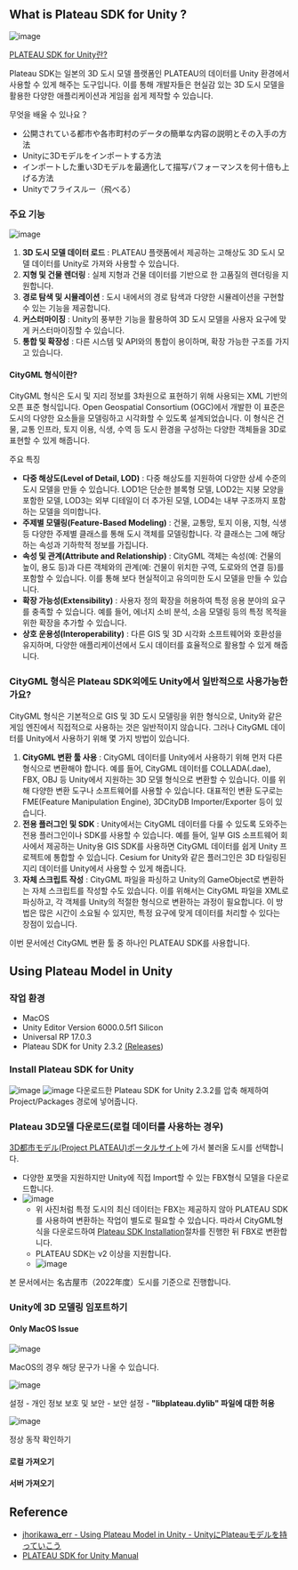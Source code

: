## What is Plateau SDK for Unity ?
![image](https://github.com/Ugee0810/Unity-Using-Plateau-Model-in-Unity/assets/85896566/56688021-69f7-4de3-81d4-d92ea551de01)

[PLATEAU SDK for Unity란?](https://www.mlit.go.jp/plateau/learning/tpc17-1/#p17_1)

Plateau SDK는 일본의 3D 도시 모델 플랫폼인 PLATEAU의 데이터를 Unity 환경에서 사용할 수 있게 해주는 도구입니다.
이를 통해 개발자들은 현실감 있는 3D 도시 모델을 활용한 다양한 애플리케이션과 게임을 쉽게 제작할 수 있습니다.

무엇을 배울 수 있나요？
- 公開されている都市や各市町村のデータの簡単な内容の説明とその入手の方法
- Unityに3Dモデルをインポートする方法
- インポートした重い3Dモデルを最適化して描写パフォーマンスを何十倍も上げる方法
- Unityでフライスルー（飛べる）

### 주요 기능
![image](https://github.com/Ugee0810/Unity-Using-Plateau-Model-in-Unity/assets/85896566/0c2e0fd1-9ca3-49b8-add1-8782631d6593)

1. **3D 도시 모델 데이터 로드** : PLATEAU 플랫폼에서 제공하는 고해상도 3D 도시 모델 데이터를 Unity로 가져와 사용할 수 있습니다.
2. **지형 및 건물 렌더링** : 실제 지형과 건물 데이터를 기반으로 한 고품질의 렌더링을 지원합니다.
3. **경로 탐색 및 시뮬레이션** : 도시 내에서의 경로 탐색과 다양한 시뮬레이션을 구현할 수 있는 기능을 제공합니다.
4. **커스터마이징** : Unity의 풍부한 기능을 활용하여 3D 도시 모델을 사용자 요구에 맞게 커스터마이징할 수 있습니다.
5. **통합 및 확장성** : 다른 시스템 및 API와의 통합이 용이하며, 확장 가능한 구조를 가지고 있습니다.

#### CityGML 형식이란?
CityGML 형식은 도시 및 지리 정보를 3차원으로 표현하기 위해 사용되는 XML 기반의 오픈 표준 형식입니다. Open Geospatial Consortium (OGC)에서 개발한 이 표준은 도시의 다양한 요소들을 모델링하고 시각화할 수 있도록 설계되었습니다. 이 형식은 건물, 교통 인프라, 토지 이용, 식생, 수역 등 도시 환경을 구성하는 다양한 객체들을 3D로 표현할 수 있게 해줍니다.

주요 특징
- **다중 해상도(Level of Detail, LOD)** : 다중 해상도를 지원하여 다양한 상세 수준의 도시 모델을 만들 수 있습니다. LOD1은 단순한 블록형 모델, LOD2는 지붕 모양을 포함한 모델, LOD3는 외부 디테일이 더 추가된 모델, LOD4는 내부 구조까지 포함하는 모델을 의미합니다.
- **주제별 모델링(Feature-Based Modeling)** : 건물, 교통망, 토지 이용, 지형, 식생 등 다양한 주제별 클래스를 통해 도시 객체를 모델링합니다. 각 클래스는 그에 해당하는 속성과 기하학적 정보를 가집니다.
- **속성 및 관계(Attribute and Relationship)** : CityGML 객체는 속성(예: 건물의 높이, 용도 등)과 다른 객체와의 관계(예: 건물이 위치한 구역, 도로와의 연결 등)를 포함할 수 있습니다. 이를 통해 보다 현실적이고 유의미한 도시 모델을 만들 수 있습니다.
- **확장 가능성(Extensibility)** : 사용자 정의 확장을 허용하여 특정 응용 분야의 요구를 충족할 수 있습니다. 예를 들어, 에너지 소비 분석, 소음 모델링 등의 특정 목적을 위한 확장을 추가할 수 있습니다.
- **상호 운용성(Interoperability)** : 다른 GIS 및 3D 시각화 소프트웨어와 호환성을 유지하며, 다양한 애플리케이션에서 도시 데이터를 효율적으로 활용할 수 있게 해줍니다.

### CityGML 형식은 Plateau SDK외에도 Unity에서 일반적으로 사용가능한가요?
CityGML 형식은 기본적으로 GIS 및 3D 도시 모델링을 위한 형식으로, Unity와 같은 게임 엔진에서 직접적으로 사용하는 것은 일반적이지 않습니다. 그러나 CityGML 데이터를 Unity에서 사용하기 위해 몇 가지 방법이 있습니다.

1. **CityGML 변환 툴 사용** : CityGML 데이터를 Unity에서 사용하기 위해 먼저 다른 형식으로 변환해야 합니다. 예를 들어, CityGML 데이터를 COLLADA(.dae), FBX, OBJ 등 Unity에서 지원하는 3D 모델 형식으로 변환할 수 있습니다. 이를 위해 다양한 변환 도구나 소프트웨어를 사용할 수 있습니다. 대표적인 변환 도구로는 FME(Feature Manipulation Engine), 3DCityDB Importer/Exporter 등이 있습니다.
2. **전용 플러그인 및 SDK** : Unity에서는 CityGML 데이터를 다룰 수 있도록 도와주는 전용 플러그인이나 SDK를 사용할 수 있습니다. 예를 들어, 일부 GIS 소프트웨어 회사에서 제공하는 Unity용 GIS SDK를 사용하면 CityGML 데이터를 쉽게 Unity 프로젝트에 통합할 수 있습니다. Cesium for Unity와 같은 플러그인은 3D 타일링된 지리 데이터를 Unity에서 사용할 수 있게 해줍니다.
3. **자체 스크립트 작성** : CityGML 파일을 파싱하고 Unity의 GameObject로 변환하는 자체 스크립트를 작성할 수도 있습니다. 이를 위해서는 CityGML 파일을 XML로 파싱하고, 각 객체를 Unity의 적절한 형식으로 변환하는 과정이 필요합니다. 이 방법은 많은 시간이 소요될 수 있지만, 특정 요구에 맞게 데이터를 처리할 수 있다는 장점이 있습니다.

이번 문서에선 CityGML 변환 툴 중 하나인 PLATEAU SDK를 사용합니다.

## Using Plateau Model in Unity
### 작업 환경
- MacOS
- Unity Editor Version 6000.0.5f1 Silicon
- Universal RP 17.0.3
- Plateau SDK for Unity 2.3.2 [(Releases](https://github.com/Project-PLATEAU/PLATEAU-SDK-for-Unity/releases))

### Install Plateau SDK for Unity
![image](https://github.com/Ugee0810/Unity-Using-Plateau-Model-in-Unity/assets/85896566/13c29472-4194-478c-ba9b-01656d1111d6)
![image](https://github.com/Ugee0810/Unity-Using-Plateau-Model-in-Unity/assets/85896566/01279e29-8eeb-4228-b28a-e07aa55ec94a)
다운로드한 Plateau SDK for Unity 2.3.2를 압축 해제하여 Project/Packages 경로에 넣어줍니다.

### Plateau 3D모델 다운로드(로컬 데이터를 사용하는 경우)
[3D都市モデル(Project PLATEAU)ポータルサイト](https://www.geospatial.jp/ckan/dataset/plateau)에 가서 불러올 도시를 선택합니다.
- 다양한 포맷을 지원하지만 Unity에 직접 Import할 수 있는 FBX형식 모델을 다운로드합니다.
- ![image](https://github.com/Ugee0810/Unity-Using-Plateau-Model-in-Unity/assets/85896566/9ff0fd3a-1440-4a92-b7c2-155a5a0f20c5)
  - 위 사진처럼 특정 도시의 최신 데이터는 FBX는 제공하지 않아 PLATEAU SDK를 사용하여 변환하는 작업이 별도로 필요할 수 있습니다. 따라서 CityGML형식을 다운로드하여 [Plateau SDK Installation](https://project-plateau.github.io/PLATEAU-SDK-for-Unity/manual/Installation.html)절차를 진행한 뒤 FBX로 변환합니다.
  - PLATEAU SDK는 v2 이상을 지원합니다.
  - ![image](https://github.com/Ugee0810/Unity-Using-Plateau-Model-in-Unity/assets/85896566/1ade4593-89aa-43db-8f4a-11e1757181dd)

본 문서에서는 名古屋市（2022年度）도시를 기준으로 진행합니다.

### Unity에 3D 모델링 임포트하기
#### Only MacOS Issue
![image](https://github.com/Ugee0810/Unity-Using-Plateau-Model-in-Unity/assets/85896566/76d78a37-ff4c-4e96-8cfc-aa7b8076eb83)

MacOS의 경우 해당 문구가 나올 수 있습니다.

![image](https://github.com/Ugee0810/Unity-Using-Plateau-Model-in-Unity/assets/85896566/75dda029-e188-4bb4-8625-1fc1f8e0b339)

설정 - 개인 정보 보호 및 보안 - 보안 설정 - **"libplateau.dylib" 파일에 대한 허용**

![image](https://github.com/Ugee0810/Unity-Using-Plateau-Model-in-Unity/assets/85896566/d3ccc35b-2a81-49e4-a3d1-7b090c043125)

정상 동작 확인하기

#### 로컬 가져오기

#### 서버 가져오기

## Reference
- [jhorikawa_err - Using Plateau Model in Unity - UnityにPlateauモデルを持っていこう](https://qiita.com/jhorikawa_err/items/a8562b5d38bb6ae3edea)
- [PLATEAU SDK for Unity Manual](https://project-plateau.github.io/PLATEAU-SDK-for-Unity/index.html)
